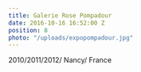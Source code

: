 ```yaml
---
title: Galerie Rose Pompadour
date: 2016-10-16 16:52:00 Z
position: 8
photo: "/uploads/expopompadour.jpg"
---
```


2010/2011/2012/ Nancy/ France